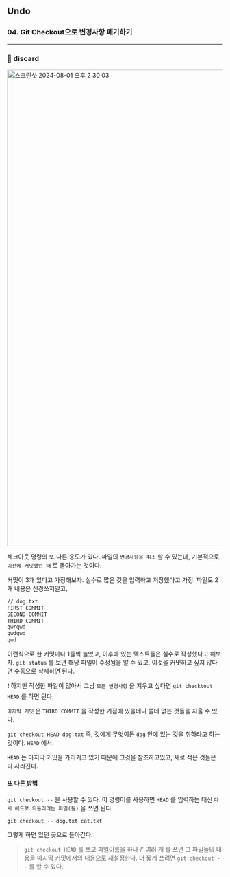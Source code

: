 ## Undo

### 04. Git Checkout으로 변경사항 폐기하기

---

### 📌 discard

<img width="1109" alt="스크린샷 2024-08-01 오후 2 30 03" src="https://github.com/user-attachments/assets/2aa0388e-94a0-4e1b-a4c8-1d296568c7b8">

체크아웃 명령의 또 다른 용도가 있다.
파일의 `변경사항을 취소` 할 수 있는데, 기본적으로 `이전에 커밋했던 때` 로 돌아가는 것이다.

커밋이 3개 있다고 가정해보자. 실수로 많은 것을 입력하고 저장했다고 가정. 파일도 2개 내용은 신경쓰지말고,

```txt
// dog.txt
FIRST COMMIT
SECOND COMMIT
THIRD COMMIT
qwrqwd
qwdqwd
qwd
```

이런식으로 한 커밋마다 1줄씩 늘었고, 이후에 있는 텍스트들은 실수로 작성했다고 해보자.
`git status` 를 보면 해당 파일이 수정됨을 알 수 있고, 이것을 커밋하고 싶지 않다면 수동으로 삭제하면 된다.

❗️ 하지만 작성한 파일이 많아서 그냥 `모든 변경사항` 을 지우고 싶다면 `git checktout HEAD` 를 하면 된다.

`마지막 커밋` 은 `THIRD COMMIT` 을 작성한 기점에 있을테니 쓸데 없는 것들을 지울 수 있다.

`git checkout HEAD dog.txt` 즉, 깃에게 무엇이든 `dog` 안에 있는 것을 취하라고 하는것이다. `HEAD` 에서.

`HEAD` 는 마지막 커밋을 가리키고 있기 때문에 그것을 참조하고있고, 새로 적은 것들은 다 사라진다.

#### 또 다른 방법

`git checkout --` 을 사용할 수 있다.
이 명령어를 사용하면 `HEAD` 를 입력하는 대신 `다시 헤드로 되돌리려는 파일(들)` 을 쓰면 된다.

`git checkout -- dog.txt cat.txt`

그렇게 하면 있던 곳으로 돌아간다.

> `git checkout HEAD` 를 쓰고 파일이름을 하나 /' 여러 개 를 쓰면 그 파일들의 내용을 마지막 커밋에서의 내용으로 재설정한다. 더 짧게 쓰려면 `git checkout --` 를 할 수 있다.
